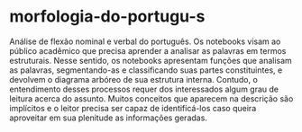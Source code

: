 # morfologia-do-portugu-s
Análise de flexão nominal e verbal do português. Os notebooks visam ao público acadêmico que precisa aprender a analisar as palavras em termos estruturais. Nesse sentido, os notebooks apresentam funções que analisam as palavras, segmentando-as e classificando suas partes constituintes, e devolvem o diagrama arbóreo de sua estrutura interna. Contudo, o entendimento desses processos requer dos interessados algum grau de leitura acerca do assunto. Muitos conceitos que aparecem na descrição são implícitos e o leitor precisa ser capaz de identificá-los caso queira aproveitar em sua plenitude as informações geradas.   
